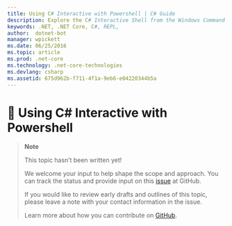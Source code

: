 ```yaml
---
title: Using C# Interactive with Powershell | C# Guide
description: Explore the C# Interactive Shell from the Windows Command Line
keywords: .NET, .NET Core, C#, REPL, 
author:  dotnet-bot
manager: wpickett
ms.date: 06/25/2016
ms.topic: article
ms.prod: .net-core
ms.technology: .net-core-technologies
ms.devlang: csharp
ms.assetid: 675d962b-f711-4f1a-9eb6-e04220344b5a
---
```


# 🔧 Using C# Interactive with Powershell

> **Note**
> 
> This topic hasn’t been written yet! 
>
> We welcome your input to help shape the scope and approach. You can track the status and provide input on this
> [issue](https://github.com/dotnet/docs/issues/970) at GitHub.
> 
> If you would like to review early drafts and outlines of this topic, please leave a note with your contact information in the issue.
>
> Learn more about how you can contribute on [GitHub](https://github.com/dotnet/docs/blob/master/CONTRIBUTING.md).
>
